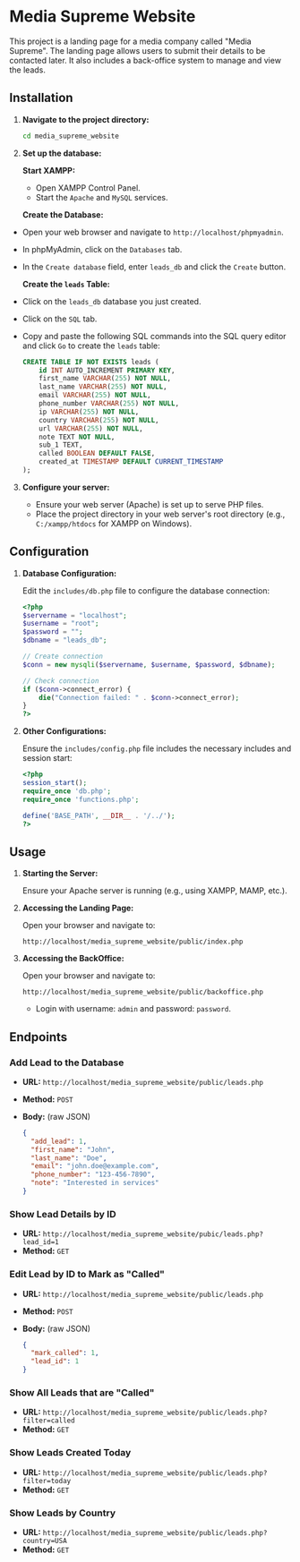 # Media Supreme Website

This project is a landing page for a media company called "Media Supreme". The landing page allows users to submit their details to be contacted later. It also includes a back-office system to manage and view the leads.

## Installation

1. **Navigate to the project directory:**

   ```sh
   cd media_supreme_website
   ```

2. **Set up the database:**

   **Start XAMPP:**

   - Open XAMPP Control Panel.
   - Start the `Apache` and `MySQL` services.

   **Create the Database:**

- Open your web browser and navigate to `http://localhost/phpmyadmin`.
- In phpMyAdmin, click on the `Databases` tab.
- In the `Create database` field, enter `leads_db` and click the `Create` button.

  **Create the `leads` Table:**

- Click on the `leads_db` database you just created.
- Click on the `SQL` tab.
- Copy and paste the following SQL commands into the SQL query editor and click `Go` to create the `leads` table:

  ```sql
  CREATE TABLE IF NOT EXISTS leads (
      id INT AUTO_INCREMENT PRIMARY KEY,
      first_name VARCHAR(255) NOT NULL,
      last_name VARCHAR(255) NOT NULL,
      email VARCHAR(255) NOT NULL,
      phone_number VARCHAR(255) NOT NULL,
      ip VARCHAR(255) NOT NULL,
      country VARCHAR(255) NOT NULL,
      url VARCHAR(255) NOT NULL,
      note TEXT NOT NULL,
      sub_1 TEXT,
      called BOOLEAN DEFAULT FALSE,
      created_at TIMESTAMP DEFAULT CURRENT_TIMESTAMP
  );
  ```

3. **Configure your server:**

   - Ensure your web server (Apache) is set up to serve PHP files.
   - Place the project directory in your web server's root directory (e.g., `C:/xampp/htdocs` for XAMPP on Windows).

## Configuration

1. **Database Configuration:**

   Edit the `includes/db.php` file to configure the database connection:

   ```php
   <?php
   $servername = "localhost";
   $username = "root";
   $password = "";
   $dbname = "leads_db";

   // Create connection
   $conn = new mysqli($servername, $username, $password, $dbname);

   // Check connection
   if ($conn->connect_error) {
       die("Connection failed: " . $conn->connect_error);
   }
   ?>
   ```

2. **Other Configurations:**

   Ensure the `includes/config.php` file includes the necessary includes and session start:

   ```php
   <?php
   session_start();
   require_once 'db.php';
   require_once 'functions.php';

   define('BASE_PATH', __DIR__ . '/../');
   ?>
   ```

## Usage

1. **Starting the Server:**

   Ensure your Apache server is running (e.g., using XAMPP, MAMP, etc.).

2. **Accessing the Landing Page:**

   Open your browser and navigate to:

   ```
   http://localhost/media_supreme_website/public/index.php
   ```

3. **Accessing the BackOffice:**

   Open your browser and navigate to:

   ```
   http://localhost/media_supreme_website/public/backoffice.php
   ```

   - Login with username: `admin` and password: `password`.

## Endpoints

### Add Lead to the Database

- **URL:** `http://localhost/media_supreme_website/public/leads.php`
- **Method:** `POST`
- **Body:** (raw JSON)

  ```json
  {
    "add_lead": 1,
    "first_name": "John",
    "last_name": "Doe",
    "email": "john.doe@example.com",
    "phone_number": "123-456-7890",
    "note": "Interested in services"
  }
  ```

### Show Lead Details by ID

- **URL:** `http://localhost/media_supreme_website/pubic/leads.php?lead_id=1`
- **Method:** `GET`

### Edit Lead by ID to Mark as "Called"

- **URL:** `http://localhost/media_supreme_website/public/leads.php`
- **Method:** `POST`
- **Body:** (raw JSON)

  ```json
  {
    "mark_called": 1,
    "lead_id": 1
  }
  ```

### Show All Leads that are "Called"

- **URL:** `http://localhost/media_supreme_website/public/leads.php?filter=called`
- **Method:** `GET`

### Show Leads Created Today

- **URL:** `http://localhost/media_supreme_website/public/leads.php?filter=today`
- **Method:** `GET`

### Show Leads by Country

- **URL:** `http://localhost/media_supreme_website/public/leads.php?country=USA`
- **Method:** `GET`

#
